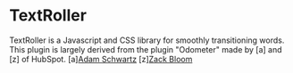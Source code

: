 TextRoller
========

TextRoller is a Javascript and CSS library for smoothly transitioning words.
This plugin is largely derived from the plugin "Odometer" made by [a] and [z] of HubSpot.
[a][Adam Schwartz](https://twitter.com/adamfschwartz)
[z][Zack Bloom](https://twitter.com/zackbloom)